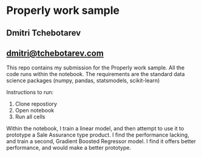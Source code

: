 # Properly work sample
## Dmitri Tchebotarev
## dmitri@tchebotarev.com

This repo contains my submission for the Properly work sample. All the code runs within the notebook. The requirements are the standard data science packages (numpy, pandas, statsmodels, scikit-learn)

Instructions to run:
1. Clone repostiory
2. Open notebook
3. Run all cells


Within the notebook, I train a linear model, and then attempt to use it to prototype a Sale Assurance type product. I find the performance lacking, and train a second, Gradient Boosted Regressor model. I find it offers better performance, and would make a better prototype.